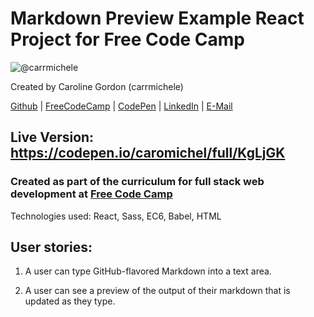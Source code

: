 # Markdown Preview Example React Project for Free Code Camp
![@carrmichele](https://avatars0.githubusercontent.com/u/19416050?v=3&u=659c9b787b587a19d1eea88a2fead03892038944&s=140)

Created by Caroline Gordon (carrmichele)

[Github](https://github.com/carrmichele) | [FreeCodeCamp](http://www.freecodecamp.com/carrmichele) | [CodePen](http://codepen.io/caromichel/) | [LinkedIn](https://www.linkedin.com/in/carolinemgordon) | [E-Mail](mailto:karoline.gdn@gmail.com)

## Live Version: https://codepen.io/caromichel/full/KgLjGK

### Created as part of the curriculum for full stack web development at [Free Code Camp](http://www.freecodecamp.com/carrmichele) 

Technologies used: React, Sass, EC6, Babel, HTML

## User stories:

1) A user can type GitHub-flavored Markdown into a text area.

2) A user can see a preview of the output of their markdown that is updated as they type.
